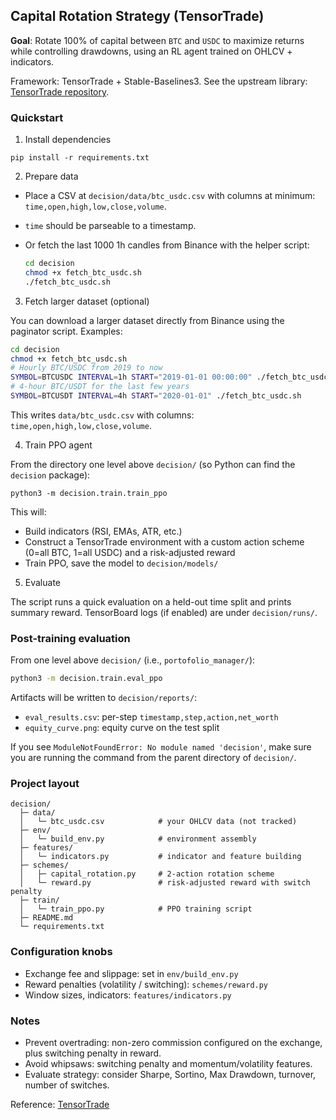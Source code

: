 ## Capital Rotation Strategy (TensorTrade)

**Goal**: Rotate 100% of capital between `BTC` and `USDC` to maximize returns while controlling drawdowns, using an RL agent trained on OHLCV + indicators.

Framework: TensorTrade + Stable-Baselines3. See the upstream library: [TensorTrade repository](https://github.com/tensortrade-org/tensortrade).

### Quickstart

1. Install dependencies

```
pip install -r requirements.txt
```

2. Prepare data

- Place a CSV at `decision/data/btc_usdc.csv` with columns at minimum: `time,open,high,low,close,volume`.
- `time` should be parseable to a timestamp.
- Or fetch the last 1000 1h candles from Binance with the helper script:

  ```bash
  cd decision
  chmod +x fetch_btc_usdc.sh
  ./fetch_btc_usdc.sh
  ```

3. Fetch larger dataset (optional)

You can download a larger dataset directly from Binance using the paginator script. Examples:

```bash
cd decision
chmod +x fetch_btc_usdc.sh
# Hourly BTC/USDC from 2019 to now
SYMBOL=BTCUSDC INTERVAL=1h START="2019-01-01 00:00:00" ./fetch_btc_usdc.sh
# 4-hour BTC/USDT for the last few years
SYMBOL=BTCUSDT INTERVAL=4h START="2020-01-01" ./fetch_btc_usdc.sh
```

This writes `data/btc_usdc.csv` with columns: `time,open,high,low,close,volume`.

4. Train PPO agent

From the directory one level above `decision/` (so Python can find the `decision` package):

```
python3 -m decision.train.train_ppo
```

This will:

- Build indicators (RSI, EMAs, ATR, etc.)
- Construct a TensorTrade environment with a custom action scheme (0=all BTC, 1=all USDC) and a risk-adjusted reward
- Train PPO, save the model to `decision/models/`

5. Evaluate

The script runs a quick evaluation on a held-out time split and prints summary reward. TensorBoard logs (if enabled) are under `decision/runs/`.

### Post-training evaluation

From one level above `decision/` (i.e., `portofolio_manager/`):

```bash
python3 -m decision.train.eval_ppo
```

Artifacts will be written to `decision/reports/`:

- `eval_results.csv`: per-step `timestamp,step,action,net_worth`
- `equity_curve.png`: equity curve on the test split

If you see `ModuleNotFoundError: No module named 'decision'`, make sure you are running the command from the parent directory of `decision/`.

### Project layout

```
decision/
  ├─ data/
  │   └─ btc_usdc.csv            # your OHLCV data (not tracked)
  ├─ env/
  │   └─ build_env.py            # environment assembly
  ├─ features/
  │   └─ indicators.py           # indicator and feature building
  ├─ schemes/
  │   ├─ capital_rotation.py     # 2-action rotation scheme
  │   └─ reward.py               # risk-adjusted reward with switch penalty
  ├─ train/
  │   └─ train_ppo.py            # PPO training script
  ├─ README.md
  └─ requirements.txt
```

### Configuration knobs

- Exchange fee and slippage: set in `env/build_env.py`
- Reward penalties (volatility / switching): `schemes/reward.py`
- Window sizes, indicators: `features/indicators.py`

### Notes

- Prevent overtrading: non-zero commission configured on the exchange, plus switching penalty in reward.
- Avoid whipsaws: switching penalty and momentum/volatility features.
- Evaluate strategy: consider Sharpe, Sortino, Max Drawdown, turnover, number of switches.

Reference: [TensorTrade](https://github.com/tensortrade-org/tensortrade)
